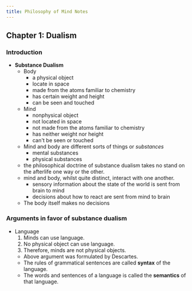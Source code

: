 ```yaml
---
title: Philosophy of Mind Notes
---
```


## Chapter 1: Dualism

### Introduction

+   __Substance Dualism__
    +   Body
        +   a physical object
        +   locate in space
        +   made from the atoms familiar to chemistry
        +   has certain weight and height
        +   can be seen and touched
    +   Mind
        +   nonphysical object
        +   not located in space
        +   not made from the atoms familiar to chemistry
        +   has neither weight nor height
        +   can't be seen or touched
    +   Mind and body are different sorts of things or _substances_
        +   mental substances
        +   physical substances
    +   the philosophical doctrine of substance dualism takes no stand on the
        afterlife one way or the other.
    +   mind and body, whilst quite distinct, interact with one another.
        +   sensory information about the state of the world is sent
            from brain to mind
        +   decisions about how to react are sent from mind to brain
    +   The body itself makes no decisions

### Arguments in favor of substance dualism

+   Language
    1.  Minds can use language.
    2.  No physical object can use language.
    3.  Therefore, minds are not physical objects.
    +   Above argument was formulated by Descartes.
    +   The rules of grammatical sentences are called __syntax__ of the language.
    +   The words and sentences of a language is called the __semantics__ of that language.
